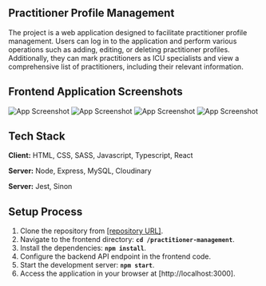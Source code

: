 

## Practitioner Profile Management

The project is a web application designed to facilitate practitioner profile management. Users can log in to the application and perform various operations such as adding, editing, or deleting practitioner profiles. Additionally, they can mark practitioners as ICU specialists and view a comprehensive list of practitioners, including their relevant information.


## Frontend Application Screenshots

![App Screenshot](https://i.ibb.co/1mnKxyk/Untitled-2.png)
![App Screenshot](https://i.ibb.co/KDCnNnD/Untitled-1.png)
![App Screenshot](https://i.ibb.co/Kq7L5gg/Untitled.png)
![App Screenshot](https://i.ibb.co/Q8HsNKN/Untitled.png)


## Tech Stack

**Client:** HTML, CSS, SASS, Javascript, Typescript, React

**Server:** Node, Express, MySQL, Cloudinary

**Server:** Jest, Sinon
## Setup Process

1. Clone the repository from [[repository URL]](https://github.com/bibekmaharjan/practitioner-management.git).
2. Navigate to the frontend directory: **`cd /practitioner-management`**.
3. Install the dependencies: **`npm install`**.
4. Configure the backend API endpoint in the frontend code.
5. Start the development server: **`npm start`**.
6. Access the application in your browser at [http://localhost:3000].